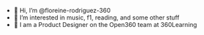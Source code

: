 - 👋 Hi, I’m @floreine-rodriguez-360
- 👀 I’m interested in music, f1, reading, and some other stuff
- 💞️ I am a Product Designer on the Open360 team at 360Learning

<!---
floreine-rodriguez-360/floreine-rodriguez-360 is a ✨ special ✨ repository because its `README.md` (this file) appears on your GitHub profile.
You can click the Preview link to take a look at your changes.
--->
